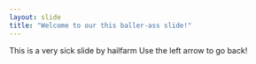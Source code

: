 ```yaml
---
layout: slide
title: "Welcome to our this baller-ass slide!"
---
```

This is a very sick slide by hailfarm
Use the left arrow to go back!